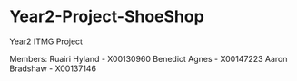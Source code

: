 # Year2-Project-ShoeShop
Year2 ITMG Project

Members:
Ruairi Hyland - X00130960
Benedict Agnes - X00147223
Aaron Bradshaw - X00137146
